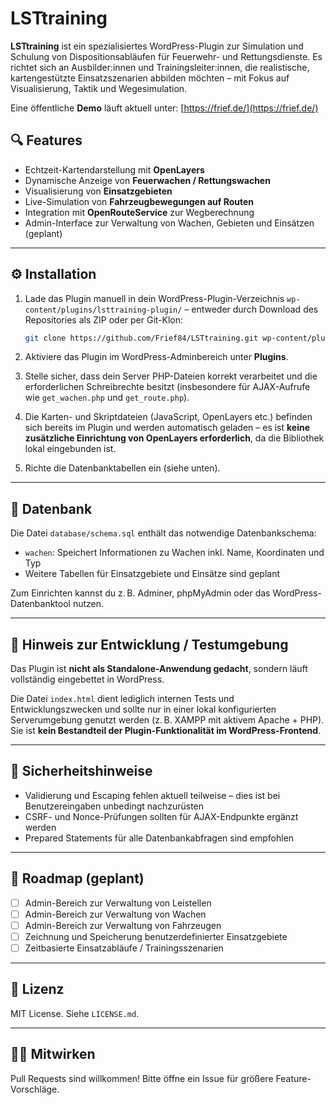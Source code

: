 # LSTtraining

**LSTtraining** ist ein spezialisiertes WordPress-Plugin zur Simulation und Schulung von Dispositionsabläufen für Feuerwehr- und Rettungsdienste. Es richtet sich an Ausbilder:innen und Trainingsleiter:innen, die realistische, kartengestützte Einsatzszenarien abbilden möchten – mit Fokus auf Visualisierung, Taktik und Wegesimulation.

Eine öffentliche **Demo** läuft aktuell unter: [https://frief.de/](https://frief.de/)

## 🔍 Features

- Echtzeit-Kartendarstellung mit **OpenLayers**
- Dynamische Anzeige von **Feuerwachen / Rettungswachen**
- Visualisierung von **Einsatzgebieten**
- Live-Simulation von **Fahrzeugbewegungen auf Routen**
- Integration mit **OpenRouteService** zur Wegberechnung
- Admin-Interface zur Verwaltung von Wachen, Gebieten und Einsätzen (geplant)

---

## ⚙️ Installation

1. Lade das Plugin manuell in dein WordPress-Plugin-Verzeichnis `wp-content/plugins/lsttraining-plugin/` – entweder durch Download des Repositories als ZIP oder per Git-Klon:
   ```bash
   git clone https://github.com/Frief84/LSTtraining.git wp-content/plugins/lsttraining-plugin
   ```

2. Aktiviere das Plugin im WordPress-Adminbereich unter **Plugins**.

3. Stelle sicher, dass dein Server PHP-Dateien korrekt verarbeitet und die erforderlichen Schreibrechte besitzt (insbesondere für AJAX-Aufrufe wie `get_wachen.php` und `get_route.php`).

4. Die Karten- und Skriptdateien (JavaScript, OpenLayers etc.) befinden sich bereits im Plugin und werden automatisch geladen – es ist **keine zusätzliche Einrichtung von OpenLayers erforderlich**, da die Bibliothek lokal eingebunden ist.

5. Richte die Datenbanktabellen ein (siehe unten).

---

## 🧱 Datenbank

Die Datei `database/schema.sql` enthält das notwendige Datenbankschema:

- `wachen`: Speichert Informationen zu Wachen inkl. Name, Koordinaten und Typ
- Weitere Tabellen für Einsatzgebiete und Einsätze sind geplant

Zum Einrichten kannst du z. B. Adminer, phpMyAdmin oder das WordPress-Datenbanktool nutzen.

---

## 📄 Hinweis zur Entwicklung / Testumgebung

Das Plugin ist **nicht als Standalone-Anwendung gedacht**, sondern läuft vollständig eingebettet in WordPress.

Die Datei `index.html` dient lediglich internen Tests und Entwicklungszwecken und sollte nur in einer lokal konfigurierten Serverumgebung genutzt werden (z. B. XAMPP mit aktivem Apache + PHP). Sie ist **kein Bestandteil der Plugin-Funktionalität im WordPress-Frontend**.

---

## 🔐 Sicherheitshinweise

- Validierung und Escaping fehlen aktuell teilweise – dies ist bei Benutzereingaben unbedingt nachzurüsten
- CSRF- und Nonce-Prüfungen sollten für AJAX-Endpunkte ergänzt werden
- Prepared Statements für alle Datenbankabfragen sind empfohlen

---

## 🚧 Roadmap (geplant)

- [ ] Admin-Bereich zur Verwaltung von Leistellen
- [ ] Admin-Bereich zur Verwaltung von Wachen
- [ ] Admin-Bereich zur Verwaltung von Fahrzeugen
- [ ] Zeichnung und Speicherung benutzerdefinierter Einsatzgebiete
- [ ] Zeitbasierte Einsatzabläufe / Trainingsszenarien

---

## 📄 Lizenz

MIT License. Siehe `LICENSE.md`.

---

## 🧑‍💻 Mitwirken

Pull Requests sind willkommen! Bitte öffne ein Issue für größere Feature-Vorschläge.
